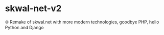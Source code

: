 # skwal-net-v2
🌐 Remake of skwal.net with more modern technologies, goodbye PHP, hello Python and Django

